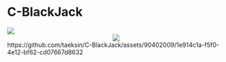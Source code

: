 # C-BlackJack
<img src="https://capsule-render.vercel.app/api?type=waving&color=auto&height=200&section=header&text=C-BlackJack&fontSize=90" />
	<div align="center">
	<img src="https://img.shields.io/badge/C-007396?style=flat&logo=C&logoColor=white" />

</div>
https://github.com/taeksin/C-BlackJack/assets/90402009/1e914c1a-f5f0-4e12-bf62-cd07667d8632
